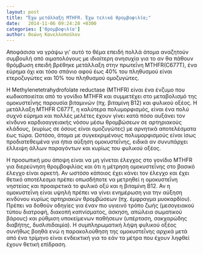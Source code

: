 ```yaml
---
layout: post
title: "Έχω μετάλλαξη MTHFR. Έχω τελικά θρομβοφιλία;"
date:   2014-11-06 09:24:28 +0300
categories: ['Θρομβοφιλία']
author: Θεώνη Κανελλοπούλου
---
```


Αποφάσισα να γράψω γι’ αυτό το θέμα επειδή πολλά άτομα αναζητούν συμβουλή από αιματολόγους με ιδιαίτερη ανησυχία για το αν θα πάθουν θρόμβωση επειδή βρέθηκε μετάλλαξη στην πρωτεΐνη MTHFR(C677T), ένα εύρημα όχι και τόσο σπάνιο αφού έως 40% του πληθυσμού είναι ετεροζυγώτες και 10% του πληθυσμού ομοζυγώτες.
<!--break-->

Η Methylenetetrahydrofolate reductase (MTHFR) είναι ένα ένζυμο που κωδικοποιείται από το γονίδιο MTHFR και συμμετέχει στο μεταβολισμό της ομοκυστεΐνης παρουσία βιταμινών (πχ. βιταμίνη Β12) και φυλικού οξέος. Η μετάλλαξη MTHFR C677T, η καλύτερα πολυμορφισμός, είναι ένα πολύ συχνό εύρημα και πολλές μελέτες έχουν γίνει κατά πόσο αυξάνει τον κίνδυνο καρδιοαγγειακής νόσου μέσω θρομβώσεων σε αρτηριακούς κλάδους, (κυρίως σε όσους είναι ομοζυγώτες) με αρνητικά αποτελέσματα έως τώρα. Ωστόσο, άτομα με συγκεκριμένους πολυμορφισμούς είναι ίσως προδιατεθειμένα για ήπια αύξηση ομοκυστεΐνης, ειδικά αν συνυπάρχει έλλειψη άλλων παραγόντων και κυρίως του φυλικού οξέος.

Η προσωπική μου άποψη είναι να μη γίνεται έλεγχος στο γονίδιο MTHFR για διερεύνηση θρομβοφιλίας και ότι η μέτρηση ομοκυστεΐνης στο βασικό έλεγχο είναι αρκετή. Αν ωστόσο κάποιος έχει κάνει τον έλεγχο και έχει θετικό αποτέλεσμα πρέπει οπωσδήποτε να μετρηθεί η ομοκυστεΐνη νηστείας και προαιρετικά το φυλικό οξύ και η βιταμίνη Β12. Αν η ομοκυστεΐνη είναι υψηλή πρέπει να γίνει ενημέρωση για την αύξηση κινδύνου κυρίως αρτηριακών θρομβώσεων (πχ. έμφραγμα μυοκαρδίου). Πρέπει να δοθούν οδηγίες για έναν πιο υγιεινό τρόπο ζωής (μεσογειακού τύπου διατροφή, διακοπή καπνίσματος, άσκηση, απώλεια σωματικού βάρους) και ρύθμιση υποκείμενων παθήσεων (υπέρταση, σακχαρώδης διαβήτης, δυσλιπιδαιμία). Η συμπληρωματική λήψη φυλικού οξέος συνήθως βοηθά ενώ η παρακολούθηση της ομοκυστεΐνης αρχικά μετά από ένα τρίμηνο είναι ενδεικτική για το εάν τα μέτρα που έχουν ληφθεί έχουν θετική επίδραση.

